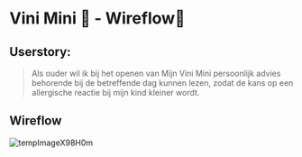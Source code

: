 # Vini Mini 🥜 - Wireflow🔏

## Userstory:
>Als ouder wil ik bij het openen van Mijn Vini Mini persoonlijk advies behorende bij de betreffende dag kunnen lezen, zodat de kans op een allergische reactie bij mijn kind kleiner wordt.

## Wireflow
![tempImageX98H0m](https://user-images.githubusercontent.com/112856019/215441826-b59643a4-0416-4465-9718-81bf856a1541.gif)
